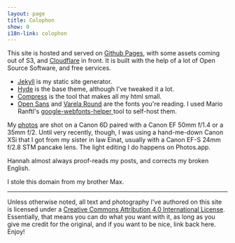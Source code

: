 ```yaml
---
layout: page
title: Colophon
show: 0
i18n-link: colophon
---
```


This site is hosted and served on [Github Pages](https://pages.github.com/), with some assets coming out of S3, and [Cloudflare](https://www.cloudflare.com/) in front. It is built with the help of a lot of Open Source Software, and free services.

  * [Jekyll](http://jekyllrb.com) is my static site generator.
  * [Hyde](hyde.getpoole.com) is the base theme, although I've tweaked it a lot.
  * [Compress](http://jch.penibelst.de/) is the tool that makes all my html small.
  * [Open Sans](https://fonts.google.com/specimen/Open+Sans?selection.family=Open+Sans) and [Varela Round](https://fonts.google.com/specimen/Varela+Round?selection.family=Varela+Round) are the fonts you're reading. I used Mario Ranftl's [google-webfonts-helper
](https://google-webfonts-helper.herokuapp.com/fonts) tool to self-host them.

My [photos](/photos) are shot on a Canon 6D paired with a Canon EF 50mm f/1.4 or a 35mm f/2. Until very recently, though, I was using a hand-me-down Canon XSi that I got from my sister in law Einat, usually with a Canon EF-S 24mm f/2.8 STM pancake lens. The light editing I do happens on Photos.app.

Hannah almost always proof-reads my posts, and corrects my broken English.

I stole this domain from my brother Max.

---

Unless otherwise noted, all text and photography I've authored on this site is licensed under a [Creative Commons Attribution 4.0 International License](http://creativecommons.org/licenses/by/4.0/). Essentially, that means you can do what you want with it, as long as you give me credit for the original, and if you want to be nice, link back here. Enjoy!